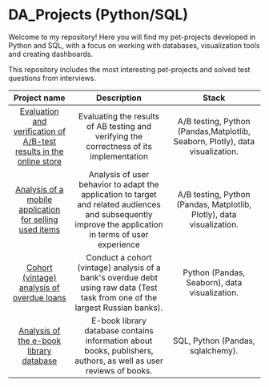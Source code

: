 # DA_Projects (Python/SQL)
Welcome to my repository! Here you will find my pet-projects developed in Python and SQL, with a focus on working with databases, visualization tools and creating dashboards.

This repository includes the most interesting pet-projects and solved test questions from interviews.

| Project name | Description | Stack |
| :---------------------------------------------------------------------------------------------: | :--------------------------------------------------------------------------------------: |:---------------------------:|
|[Evaluation and verification of A/B-test results in the online store](https://github.com/kuznets23/Portfolio/tree/main/Evaluation%20and%20verification%20of%20AB-test)| Evaluating the results of AB testing and verifying the correctness of its implementation | A/B testing, Python (Pandas,Matplotlib, Seaborn, Plotly), data visualization. |
[Analysis of a mobile application for selling used items](https://github.com/kuznets23/Portfolio/tree/main/Analysis%20of%20a%20mobile%20application%20for%20selling%20used%20items)  | Analysis of user behavior to adapt the application to target and related audiences and subsequently improve the application in terms of user experience | A/B testing, Python (Pandas, Matplotlib, Plotly), data visualization. 
[Сohort (vintage) analysis of overdue loans](https://github.com/kuznets23/Portfolio/tree/main/%D0%A1ohort%20(vintage)%20analysis%20of%20overdue%20loans) | Conduct a cohort (vintage) analysis of a bank's overdue debt using raw data (Test task from one of the largest Russian banks). | Python (Pandas, Seaborn), data visualization. 
[Analysis of the e-book library database](https://github.com/kuznets23/Portfolio/tree/main/Analysis%20of%20the%20e-book%20library%20database) | E-book library database contains information about books, publishers, authors, as well as user reviews of books. | SQL, Python (Pandas, sqlalchemy). 

